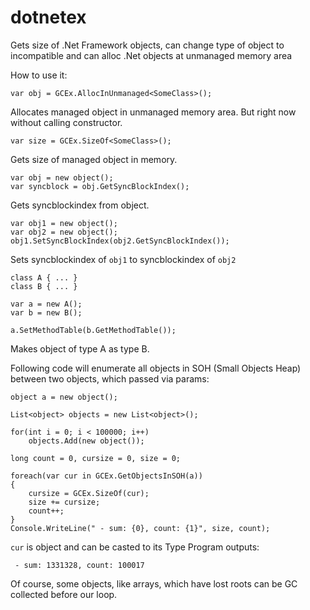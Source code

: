 dotnetex
========

Gets size of .Net Framework objects, can change type of object to incompatible and can alloc .Net objects at unmanaged memory area

How to use it:

    var obj = GCEx.AllocInUnmanaged<SomeClass>();
    
Allocates managed object in unmanaged memory area. But right now without calling constructor.

    var size = GCEx.SizeOf<SomeClass>();
    
Gets size of managed object in memory.

    var obj = new object();
    var syncblock = obj.GetSyncBlockIndex();
    
Gets syncblockindex from object.

    var obj1 = new object();
    var obj2 = new object();
    obj1.SetSyncBlockIndex(obj2.GetSyncBlockIndex());
    
Sets syncblockindex of `obj1` to syncblockindex of `obj2`

    class A { ... }
    class B { ... }
    
    var a = new A();
    var b = new B();
    
    a.SetMethodTable(b.GetMethodTable());
    
Makes object of type A as type B.

Following code will enumerate all objects in SOH (Small Objects Heap) between two objects, which passed via params:


    object a = new object();
				
    List<object> objects = new List<object>();
				
    for(int i = 0; i < 100000; i++)
    	objects.Add(new object());
				
    long count = 0, cursize = 0, size = 0;
				
    foreach(var cur in GCEx.GetObjectsInSOH(a))
    {
        cursize = GCEx.SizeOf(cur);
        size += cursize;					
        count++;
    }
    Console.WriteLine(" - sum: {0}, count: {1}", size, count);

`cur` is object and can be casted to its Type
Program outputs:

     - sum: 1331328, count: 100017
     
Of course, some objects, like arrays, which have lost roots can be GC collected before our loop.
